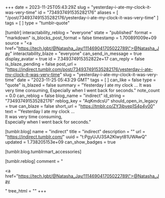 +++
date = 2023-11-25T05:43:29Z
slug = "yesterday-i-ate-my-clock-it-was-very-time"
id = "734937491535282176"
aliases = [ "/post/734937491535282176/yesterday-i-ate-my-clock-it-was-very-time" ]
tags = [ ]
type = "tumblr-quote"

[tumblr]
interactability_reblog = "everyone"
state = "published"
format = "markdown"
is_blocks_post_format = false
timestamp = 1.700891009e+09
source = "<a href=\"https://tech.lgbt/@Natasha_Jay/111469041705022789\">@Natasha_Jay</a>"
interactability_blaze = "everyone"
can_send_in_message = true
display_avatar = true
id = 7.349374915352822e+17
can_reply = false
is_blaze_pending = false
post_url = "https://indirect.tumblr.com/post/734937491535282176/yesterday-i-ate-my-clock-it-was-very-time"
slug = "yesterday-i-ate-my-clock-it-was-very-time"
date = "2023-11-25 05:43:29 GMT"
tags = [ ]
can_like = false
type = "quote"
is_blazed = false
summary = "Yesterday I ate my clock … It was very time consuming, Especially when I went back for seconds."
note_count = 0.0
can_reblog = false
blog_name = "indirect"
id_string = "734937491535282176"
reblog_key = "AqKmdcsU"
should_open_in_legacy = true
can_blaze = false
short_url = "https://tmblr.co/ZY3jbyep1S4p4y00"
text = "Yesterday I ate my clock &hellip; <br/>It was very time consuming,<br/>Especially when I went back for seconds."

[tumblr.blog]
name = "indirect"
title = "indirect"
description = ""
url = "https://indirect.tumblr.com/"
uuid = "t:PgyUJU3SA2Klwyt81UWAwQ"
updated = 1.738205153e+09
can_show_badges = true

[tumblr.blog.tumblrmart_accessories]

[tumblr.reblog]
comment = "<p><a href=\"https://tech.lgbt/@Natasha_Jay/111469041705022789\">@Natasha_Jay</a></p>"
tree_html = ""
+++
